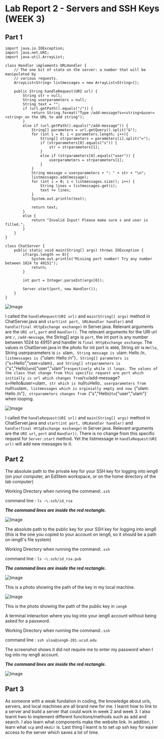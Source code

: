 # Lab Report 2 - Servers and SSH Keys (WEEK 3)

## Part 1
```
import java.io.IOException;
import java.net.URI;
import java.util.ArrayList;

class Handler implements URLHandler {
    // The one bit of state on the server: a number that will be manipulated by
    // various requests.
    ArrayList<String> listmessages = new ArrayList<String>();

    public String handleRequest(URI url) {
        String str = null;
        String userparameters = null;
        String text = "";
        if (url.getPath().equals("/")) {
            return String.format("Type /add-message?s=<string>&user=<string> on the URL to add string");
        } 
        else if (url.getPath().equals("/add-message")) {
            String[] parameters = url.getQuery().split("&");
            for (int i = 0; i < parameters.length; i++){
                String[] strparameters = parameters[i].split("=");
                if (strparameters[0].equals("s")) {
                    str = strparameters[1];
                }
                else if (strparameters[0].equals("user")) {
                    userparameters = strparameters[1];
                }
            }
            String message = userparameters + ": " + str + "\n";
            listmessages.add(message);
            for (int i = 0; i < listmessages.size(); i++) {
                String lines = listmessages.get(i);
                text += lines;
            }
            System.out.println(text);

            return text;
        } 
        else {
            return "Invalid Input! Please make sure s and user is filled.";
        }
    }
}

class ChatServer {
    public static void main(String[] args) throws IOException {
        if(args.length == 0){
            System.out.println("Missing port number! Try any number between 1024 to 49151");
            return;
        }

        int port = Integer.parseInt(args[0]);

        Server.start(port, new Handler());
    }
}
```

![Image](Images/text1.png)

I called the `handleRequest(URI url)` and `main(String[] args)` method in ChatServer.java and `start(int port, URLHandler handler)` and `handle(final HttpExchange exchange)` in Server.java. Relevant arguments are the `URI url`, `port` and `Handler()`. The relevant arguments for the URI url are `/`, `/add-message`, the String[] args is `port`, the int port is any number between 1024 to 49151 and handler is `final HttpExchange exchange`. The values in ChatServer.java in the photo for int port is `4000`, String str is `Hello`, String userparameters is `is `ulam`, String message is `ulam: Hello /n`, listmessages is `{"ulam: Hello /n"}`, String[] parameters is `{"s=Hello","user=ulam}`, and String[] strparameters is `{"s","Hello}` and `{"user","ulam"}` respectively while it loops. The values of the class that change from this specific request are port which initially is url which changes from `/` to `/add-message?s=Hello&user=ulam`, str which is `null` to `Hello`, userparameters from ` null` to `ulam`, listmessages which is orginially empty and now `{"ulam: Hello /n"}`, strparameters changes from `{"s","Hello}` to `{"user","ulam"}` when looping.

![Image](Images/Text2.png)

I called the `handleRequest(URI url)` and `main(String[] args)` method in ChatServer.java and `start(int port, URLHandler handler)` and `handle(final HttpExchange exchange)` in Server.java. Relevant arguments are the `URI url`, `port` and `Handler()`. There is no change from this specific request for `Server.start` method. Yet the listmessage in `handleRequest(URI url)` will add new messages to it.

## Part 2

The absolute path to the private key for your SSH key for logging into ieng6 (on your computer, an EdStem workspace, or on the home directory of the lab computer)

Working Directory when running the command:`.ssh`

command line : `ls ~\.ssh/id_rsa`

***The command lines are inside the red rectangle.***

![Image](Images/Private.png)

The absolute path to the public key for your SSH key for logging into ieng6 (this is the one you copied to your account on ieng6, so it should be a path on ieng6's file system)

Working Directory when running the command:`.ssh`

command line : `ls ~\.ssh/id_rsa.pub`

***The command lines are inside the red rectangle.***

![Image](Images/Public.png)

This is a photo showing the path of the key in my local machine.

![Image](Images/iengpublic.png)

This is the photo showing the path of the public key in `ieng6`

A terminal interaction where you log into your ieng6 account without being asked for a password.

Working Directory when running the command:`.ssh`

command line : `ssh ulou@ieng6-201.ucsd.edu`

The screenshot shows it did not require me to enter my password when I log into my ieng6 account.

***The command lines are inside the red rectangle.***

![Image](Images/login.png)

## Part 3
As someone with a weak fundation in coding, the knowledge about urls, servers, and local machines are all brand new for me. I learnt how to link to a server and build a server that could work in week 2 and week 3. I also learnt hwo to implement different functions/methods such as add and search. I also learn what components make the website link. In addition, I learn what `scp` and `mkdir` is. Last thing I learnt is to set up ssh key for easier access to the server which saves a lot of time.
